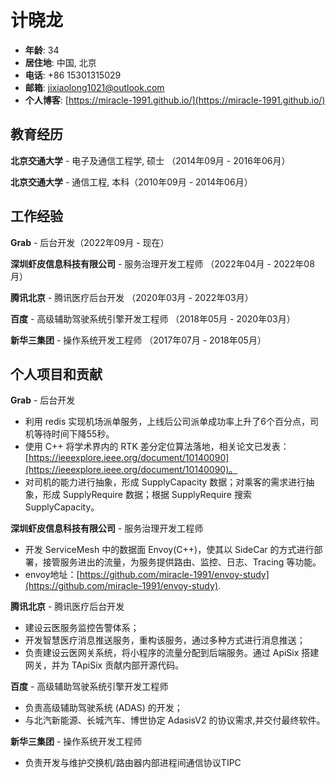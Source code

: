 # 计晓龙

- **年龄**: 34
- **居住地**: 中国, 北京
- **电话**: +86 15301315029
- **邮箱**: [jixiaolong1021@outlook.com](mailto:jixiaolong1021@outlook.com)
- **个人博客**: [https://miracle-1991.github.io/](https://miracle-1991.github.io/)

## 教育经历

**北京交通大学** - 电子及通信工程学, 硕士 （2014年09月 - 2016年06月）

**北京交通大学** - 通信工程, 本科（2010年09月 - 2014年06月）

## 工作经验

**Grab** - 后台开发（2022年09月 - 现在）

**深圳虾皮信息科技有限公司** - 服务治理开发工程师 （2022年04月 - 2022年08月）

**腾讯北京** - 腾讯医疗后台开发 （2020年03月 - 2022年03月）

**百度** - 高级辅助驾驶系统引擎开发工程师 （2018年05月 - 2020年03月）

**新华三集团** - 操作系统开发工程师 （2017年07月 - 2018年05月）

## 个人项目和贡献

**Grab** - 后台开发
- 利用 redis 实现机场派单服务，上线后公司派单成功率上升了6个百分点，司机等待时间下降55秒。
- 使用 C++ 将学术界内的 RTK 差分定位算法落地，相关论文已发表：[https://ieeexplore.ieee.org/document/10140090](https://ieeexplore.ieee.org/document/10140090)。
- 对司机的能力进行抽象，形成 SupplyCapacity 数据；对乘客的需求进行抽象，形成 SupplyRequire 数据；根据 SupplyRequire 搜索 SupplyCapacity。

**深圳虾皮信息科技有限公司** - 服务治理开发工程师
- 开发 ServiceMesh 中的数据面 Envoy(C++)，使其以 SideCar 的方式进行部署，接管服务进出的流量，为服务提供路由、监控、日志、Tracing 等功能。
- envoy地址：[https://github.com/miracle-1991/envoy-study](https://github.com/miracle-1991/envoy-study).

**腾讯北京** - 腾讯医疗后台开发
- 建设云医服务监控告警体系；
- 开发智慧医疗消息推送服务，重构该服务，通过多种方式进行消息推送；
- 负责建设云医网关系统，将小程序的流量分配到后端服务。通过 ApiSix 搭建网关，并为 TApiSix 贡献内部开源代码。

**百度** - 高级辅助驾驶系统引擎开发工程师
- 负责高级辅助驾驶系统 (ADAS) 的开发；
- 与北汽新能源、长城汽车、博世协定 AdasisV2 的协议需求,并交付最终软件。

**新华三集团** - 操作系统开发工程师
- 负责开发与维护交换机/路由器内部进程间通信协议TIPC
